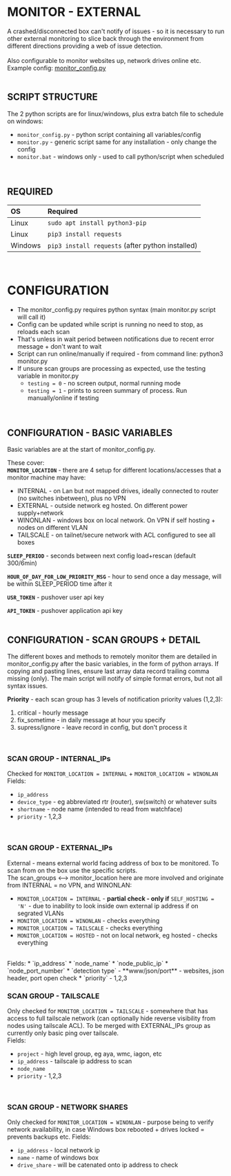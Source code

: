 # MONITOR - EXTERNAL
A crashed/disconnected box can't notify of issues - so it is necessary to run other external monitoring to slice back through the environment from different directions providing a web of issue detection.<br>
<br>
Also configurable to monitor websites up, network drives online etc.  Example config: [monitor_config.py](./monitor_config.py)<br>
<br>

## SCRIPT STRUCTURE
The 2 python scripts are for linux/windows, plus extra batch file to schedule on windows:
* `monitor_config.py` - python script containing all variables/config
* `monitor.py` - generic script same for any installation - only change the config
* `monitor.bat` - windows only - used to call python/script when scheduled
<br>

## REQUIRED

| OS     | Required                      |
| :----- | :---------------------------- |
|Linux   | `sudo apt install python3-pip`|
|Linux   | `pip3 install requests`       |
|Windows | `pip3 install requests` (after python installed) |
<br>

# CONFIGURATION
* The monitor_config.py requires python syntax (main monitor.py script will call it)
* Config can be updated while script is running no need to stop, as reloads each scan
* That's unless in wait period between notifications due to recent error message + don't want to wait
* Script can run online/manually if required - from command line:  python3 monitor.py
* If unsure scan groups are processing as expected, use the testing variable in monitor.py
   * `testing = 0` - no screen output, normal running mode
   * `testing = 1` - prints to screen summary of process.  Run manually/online if testing
<br>

## CONFIGURATION - BASIC VARIABLES
Basic variables are at the start of monitor_config.py.<br>

These cover:<br>
**`MONITOR_LOCATION`** - there are 4 setup for different locations/accesses that a monitor machine may have:
   * INTERNAL - on Lan but not mapped drives, ideally connected to router (no switches inbetween), plus no VPN
   * EXTERNAL  - outside network eg hosted.  On different power supply+network
   * WINONLAN  - windows box on local network.  On VPN if self hosting + nodes on different VLAN
   * TAILSCALE - on tailnet/secure network with ACL configured to see all boxes<br>

**`SLEEP_PERIOD`** - seconds between next config load+rescan (default 300/6min)<br>

**`HOUR_OF_DAY_FOR_LOW_PRIORITY_MSG`** - hour to send once a day message, will be within SLEEP_PERIOD time after it<br>

**`USR_TOKEN`** - pushover user api key<br>

**`API_TOKEN`** - pushover application api key<br>
<br>

## CONFIGURATION - SCAN GROUPS + DETAIL
The different boxes and methods to remotely monitor them are detailed in monitor_config.py after the basic variables, in the form of python arrays.  If copying and pasting lines, ensure last array data record trailing comma missing (only).  The main script will notify of simple format errors, but not all syntax issues.

**Priority** - each scan group has 3 levels of notification priority values (1,2,3):
1. critical - hourly message
2. fix_sometime - in daily message at hour you specify
3. supress/ignore - leave record in config, but don't process it
<br>

### SCAN GROUP - INTERNAL_IPs
Checked for `MONITOR_LOCATION = INTERNAL` + `MONITOR_LOCATION = WINONLAN`
Fields:
* `ip_address`
* `device_type` - eg abbreviated rtr (router), sw(switch) or whatever suits
* `shortname` - node name (intended to read from watchface)
* `priority` - 1,2,3
<br>

### SCAN GROUP - EXTERNAL_IPs
External - means external world facing address of box to be monitored.  To scan from on the box use the specific scripts.<br>
The scan_groups <--> monitor_location here are more involved and originate from INTERNAL = no VPN, and WINONLAN:
* `MONITOR_LOCATION = INTERNAL` - **partial check - only if** `SELF_HOSTING = 'N'` - due to inability to look inside own external ip address if on segrated VLANs
* `MONITOR_LOCATION = WINONLAN` - checks everything
* `MONITOR_LOCATION = TAILSCALE` - checks everything
* `MONITOR_LOCATION = HOSTED` - not on local network, eg hosted - checks everything
<br>
Fields:
* `ip_address`
* `node_name`
* `node_public_ip`
* `node_port_number`
* `detection type` - **www/json/port** - websites, json header, port open check
* `priority` - 1,2,3
<br>

### SCAN GROUP - TAILSCALE
Only checked for `MONITOR_LOCATION = TAILSCALE` - somewhere that has access to full tailscale network (can optionally hide reverse visibility from nodes using tailscale ACL).  To be merged with EXTERNAL_IPs group as currently only basic ping over tailscale.<br>
Fields:
* `project` - high level group, eg aya, wmc, iagon, etc
* `ip_address` - tailscale ip address to scan
* `node_name`
* `priority` - 1,2,3
<br>

### SCAN GROUP - NETWORK SHARES
Only checked for `MONITOR_LOCATION = WINONLAN` - purpose being to verify network availability, in case Windows box rebooted + drives locked = prevents backups etc.
Fields:
* `ip_address` - local network ip
* `name` - name of windows box
* `drive_share` - will be catenated onto ip address to check
<br>
